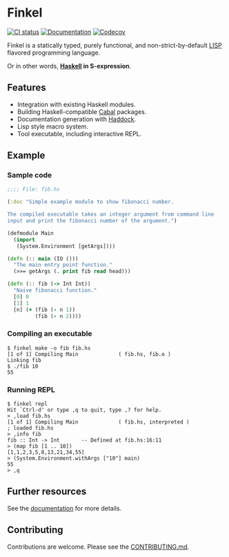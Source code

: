 # Finkel

[![CI status][ci-badge]][ci]
[![Documentation][doc-badge]][doc]
[![Codecov][codecov-badge]][codecov]

Finkel is a statically typed, purely functional, and non-strict-by-default
[LISP][lisp] flavored programming language.

Or in other words, **[Haskell][haskell] in S-expression**.


## Features

- Integration with existing Haskell modules.
- Building Haskell-compatible [Cabal][cabal] packages.
- Documentation generation with [Haddock][haddock].
- Lisp style macro system.
- Tool executable, including interactive REPL.

## Example

### Sample code

```clojure
;;;; File: fib.hs

(:doc "Simple example module to show fibonacci number.

The compiled executable takes an integer argument from command line
input and print the fibonacci number of the argument.")

(defmodule Main
  (import
   (System.Environment [getArgs])))

(defn (:: main (IO ()))
  "The main entry point function."
  (>>= getArgs (. print fib read head)))

(defn (:: fib (-> Int Int))
  "Naive fibonacci function."
  [0] 0
  [1] 1
  [n] (+ (fib (- n 1))
         (fib (- n 2))))
```

### Compiling an executable

```console
$ finkel make -o fib fib.hs
[1 of 1] Compiling Main             ( fib.hs, fib.o )
Linking fib
$ ./fib 10
55
```

### Running REPL

```console
$ finkel repl
Hit `Ctrl-d' or type ,q to quit, type ,? for help.
> ,load fib.hs
[1 of 1] Compiling Main             ( fib.hs, interpreted )
; loaded fib.hs
> ,info fib
fib :: Int -> Int       -- Defined at fib.hs:16:11
> (map fib [1 .. 10])
[1,1,2,3,5,8,13,21,34,55]
> (System.Environment.withArgs ["10"] main)
55
> ,q
```

## Further resources

See the [documentation][doc] for more details.


## Contributing

Contributions are welcome. Please see the [CONTRIBUTING.md][contrib].

[ci-badge]: https://img.shields.io/github/actions/workflow/status/finkel-lang/finkel/ci.yml?logo=github&label=ci
[ci]: https://github.com/finkel-lang/finkel/actions/workflows/ci.yml
[doc-badge]: http://readthedocs.org/projects/finkel/badge/?version=latest
[doc]: https://finkel.readthedocs.io/en/latest/
[codecov-badge]: https://codecov.io/gh/finkel-lang/finkel/branch/master/graph/badge.svg
[codecov]: https://codecov.io/gh/finkel-lang/finkel

[cabal]: https://www.haskell.org/cabal/
[contrib]: https://github.com/finkel-lang/finkel/blob/master/CONTRIBUTING.md
[haddock]: https://www.haskell.org/haddock/
[haskell]: https://haskell.org
[lisp]: https://en.wikipedia.org/wiki/Lisp_(programming_language)
